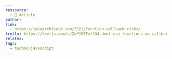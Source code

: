 ```yaml
---
ressource:
  - 📰 Article
author: 
link:
  - https://jakearchibald.com/2021/function-callback-risks/
trello: https://trello.com/c/ZeP3STFv/334-dont-use-functions-as-callbacks-unless-theyre-designed-for-it-jakearchibaldcom
relates: 
tags:
  - techno/javascript
---
```

